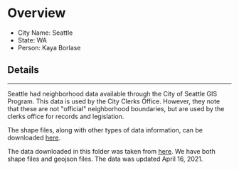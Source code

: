 # Overview

* City Name: Seattle
* State: WA
* Person: Kaya Borlase

## Details

---

Seattle had neighborhood data available through the City of Seattle GIS Program. This data is used by the City Clerks Office. However, they note that these are not "official" neighborhood boundaries, but are used by the clerks office for records and legislation. 

The shape files, along with other types of data information, can be downloaded [here](https://data-seattlecitygis.opendata.arcgis.com/datasets/city-clerk-neighborhoods/explore?location=47.624027%2C-122.283192%2C10.97).

The data downloaded in this folder was taken from [here](https://data-seattlecitygis.opendata.arcgis.com/datasets/city-clerk-neighborhoods/explore?location=47.624027%2C-122.283192%2C10.97). We have both shape files and geojson files. The data was updated April 16, 2021. 
